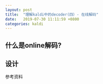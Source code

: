 ```yaml
---
layout: post
title:  "理解kaldi中的decoder(四）- 在线解码"
date:   2019-07-30 11:11:59 +0800
categories: kaldi
---
```

## 什么是online解码?
## 设计



参考资料

[kaldi-lattice-url]: http://kaldi-asr.org/doc/lattices.html
[povey-lattice-paper]: https://www.danielpovey.com/files/2012_icassp_lattices.pdf